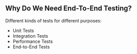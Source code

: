 ##  Why Do We Need End-To-End Testing?

Different kinds of tests for different purposes:

* Unit Tests
* Integration Tests
* Performance Tests
* End-to-End Tests
